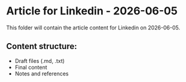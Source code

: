 # Article for Linkedin - 2026-06-05

This folder will contain the article content for Linkedin on 2026-06-05.

## Content structure:
- Draft files (.md, .txt)
- Final content
- Notes and references
